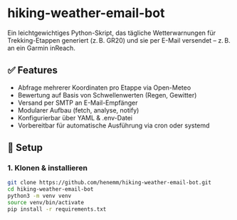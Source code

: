 # hiking-weather-email-bot

Ein leichtgewichtiges Python-Skript, das tägliche Wetterwarnungen für Trekking-Etappen generiert (z. B. GR20) und sie per E-Mail versendet – z. B. an ein Garmin inReach.

## ✅ Features

- Abfrage mehrerer Koordinaten pro Etappe via Open-Meteo
- Bewertung auf Basis von Schwellenwerten (Regen, Gewitter)
- Versand per SMTP an E-Mail-Empfänger
- Modularer Aufbau (fetch, analyse, notify)
- Konfigurierbar über YAML & .env-Datei
- Vorbereitbar für automatische Ausführung via cron oder systemd

## 🚀 Setup

### 1. Klonen & installieren

```bash
git clone https://github.com/henemm/hiking-weather-email-bot.git
cd hiking-weather-email-bot
python3 -m venv venv
source venv/bin/activate
pip install -r requirements.txt